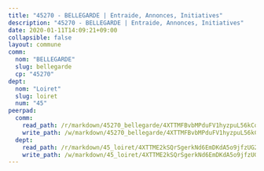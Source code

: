 ```yaml
---
title: "45270 - BELLEGARDE | Entraide, Annonces, Initiatives"
description: "45270 - BELLEGARDE | Entraide, Annonces, Initiatives"
date: 2020-01-11T14:09:21+09:00
collapsible: false
layout: commune
comm:
  nom: "BELLEGARDE"
  slug: bellegarde
  cp: "45270"
dept:
  nom: "Loiret"
  slug: loiret
  num: "45"
peerpad:
  comm:
    read_path: /r/markdown/45270_bellegarde/4XTTMFBvbMPduFV1hyzpuL56kCoRViF8WKXFfPpusXtEC9fPQ
    write_path: /w/markdown/45270_bellegarde/4XTTMFBvbMPduFV1hyzpuL56kCoRViF8WKXFfPpusXtEC9fPQ-K3TgTsaVL4ZBrWL4WKUcxuJZo8TtqL4vUkpxbUKiGVtKF134cWQUX4iiYFtRERmtstcKsHkzA9TdJnbSLEKnsqmyejdCzP5cEv5QwEAkr1SebsZeKSJjbBw99cRc7SCm41KNe1Qn
  dept:
    read_path: /r/markdown/45_loiret/4XTTME2kSQrSgerkNd6EmDKdA5o9jfzUG2SAG8C2qVYb3YXN4
    write_path: /w/markdown/45_loiret/4XTTME2kSQrSgerkNd6EmDKdA5o9jfzUG2SAG8C2qVYb3YXN4-K3TgULpEDoP6p5UphGUnEGQQDb2AQTj81Z2trE1ZVsdtBZSXUbkVLE9oEias3DdMz5vmgxRH8ErfnuyVj2VYfJxxhBMoq5ZxQCDrb2jTVFkww5uEThgDKwT8pF9LfJGTpqNraKjJ
---
```



